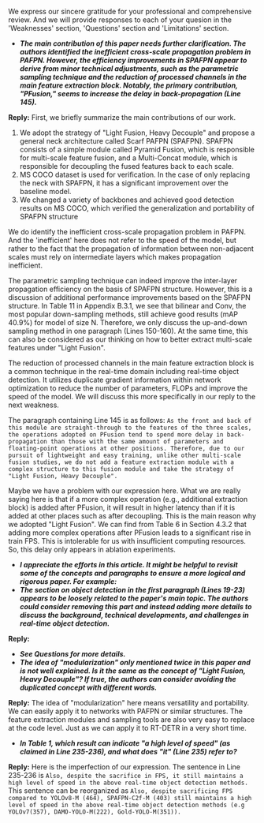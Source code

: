 We express our sincere gratitude for your professional and comprehensive review. And we will provide responses to each of your quesion in the 'Weaknesses' section, 'Questions' section and 'Limitations' section.

- ***The main contribution of this paper needs further clarification. The authors identified the inefficient cross-scale propagation problem in PAFPN. However, the efficiency improvements in SPAFPN appear to derive from minor technical adjustments, such as the parametric sampling technique and the reduction of processed channels in the main feature extraction block. Notably, the primary contribution, "PFusion," seems to increase the delay in back-propagation (Line 145).***

**Reply:** First, we briefly summarize the main contributions of our work.
1. We adopt the strategy of "Light Fusion, Heavy Decouple" and propose a general neck architecture called Scarf PAFPN (SPAFPN). SPAFPN consists of a simple module called Pyramid Fusion, which is responsible for multi-scale feature fusion, and a Multi-Concat module, which is responsible for decoupling the fused features back to each scale.
2. MS COCO dataset is used for verification. In the case of only replacing the neck with SPAFPN, it has a significant improvement over the baseline model.
3. We changed a variety of backbones and achieved good detection results on MS COCO, which verified the generalization and portability of SPAFPN structure

We do identify the inefficient cross-scale propagation problem in PAFPN. And the 'inefficient' here does not refer to the speed of the model, but rather to the fact that the propagation of information between non-adjacent scales must rely on intermediate layers which makes propagation inefficient.

The parametric sampling technique can indeed improve the inter-layer propagation efficiency on the basis of SPAFPN structure. However, this is a discussion of additional performance improvements based on the SPAFPN structure. In Table 11 in Appendix B.3.1, we see that bilinear and Conv, the most popular down-sampling methods, still achieve good results (mAP 40.9%) for model of size N. Therefore, we only discuss the up-and-down sampling method in one paragraph (Lines 150-160). At the same time, this can also be considered as our thinking on how to better extract multi-scale features under "Light Fusion".

The reduction of processed channels in the main feature extraction block is a common technique in the real-time domain including real-time object detection. It utilizes duplicate gradient information within network optimization to reduce the number of parameters, FLOPs and improve the speed of the model. We will discuss this more specifically in our reply to the next weakness.

The paragraph containing Line 145 is as follows:
```As the front and back of this module are straight-through to the features of the three scales, the operations adopted on PFusion tend to spend more delay in back-propagation than those with the same amount of parameters and floating-point operations at other positions. Therefore, due to our pursuit of lightweight and easy training, unlike other multi-scale fusion studies, we do not add a feature extraction module with a complex structure to this fusion module and take the strategy of "Light Fusion, Heavy Decouple".``` 

Maybe we have a problem with our expression here.
What we are really saying here is that if a more complex operation (e.g., additional extraction block) is added after PFusion, it will result in higher latency than if it is added at other places such as after decoupling. This is the main reason why we adopted "Light Fusion". We can find from Table 6 in Section 4.3.2 that adding more complex operations after PFusion leads to a significant rise in train FPS. This is intolerable for us with insufficient computing resources. So, this delay only appears in ablation experiments.



- ***I appreciate the efforts in this article. It might be helpful to revisit some of the concepts and paragraphs to ensure a more logical and rigorous paper. For example:***
- ***The section on object detection in the first paragraph (Lines 19-23) appears to be loosely related to the paper's main topic. The authors could consider removing this part and instead adding more details to discuss the background, technical developments, and challenges in real-time object detection.***

**Reply:**

- ***See Questions for more details.***
- ***The idea of "modularization" only mentioned twice in this paper and is not well explained. Is it the same as the concept of "Light Fusion, Heavy Decouple"? If true, the authors can consider avoiding the duplicated concept with different words.***

**Reply:** The idea of "modularization" here means versatility and portability. We can easily apply it to networks with PAFPN or similar structures. The feature extraction modules and sampling tools are also very easy to replace at the code level. Just as we can apply it to RT-DETR in a very short time.

- ***In Table 1, which result can indicate "a high level of speed" (as claimed in Line 235-236), and what does "it" (Line 235) refer to?***

**Reply:** Here is the imperfection of our expression. The sentence in Line 235-236 is `Also, despite the sacrifice in FPS, it still maintains a high level of speed in the above real-time object detection methods.` This sentence can be reorganized as `Also, despite sacrificing FPS compared to YOLOv8-M (464), SPAFPN-C2f-M (403) still maintains a high level of speed in the above real-time object detection methods (e.g YOLOv7(357), DAMO-YOLO-M(222), Gold-YOLO-M(351)).`
 
